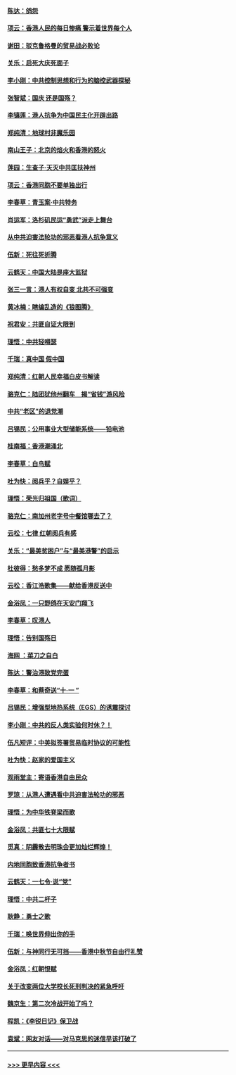#### [陈达：鸽怨](../pages/nsc993/n11561879.md?t=10020922) 
#### [项云：香港人民的每日惨痛  警示着世界每个人](../pages/nsc993/n11559273.md?t=10020922) 
#### [谢田：驳克鲁格曼的贸易战必败论](../pages/nsc993/n11555840.md?t=10020922) 
#### [关乐：启死大庆死面子](../pages/nsc993/n11556823.md?t=10020922) 
#### [李小刚：中共控制思想和行为的脑控武器探秘](../pages/nsc993/n11556776.md?t=10020922) 
#### [张智斌：国庆  还是国殇？](../pages/nsc993/n11556617.md?t=10020922) 
#### [李镇莲：港人抗争为中国民主化开辟出路](../pages/nsc993/n11556570.md?t=10020922) 
#### [郑纯清：地球村非魔乐园](../pages/nsc993/n11555415.md?t=10020922) 
#### [南山王子：北京的焰火和香港的怒火](../pages/nsc993/n11555318.md?t=10020922) 
#### [莲园：生查子·天灭中共匡扶神州](../pages/nsc993/n11555302.md?t=10020922) 
#### [项云：香港同胞不要单独出行](../pages/nsc993/n11555276.md?t=10020922) 
#### [李春草：青玉案‧中共特务](../pages/nsc993/n11552356.md?t=10020922) 
#### [肖运军：洛杉矶民运“勇武”派走上舞台](../pages/nsc993/n11551595.md?t=10020922) 
#### [从中共迫害法轮功的邪恶看港人抗争意义](../pages/nsc993/n11540858.md?t=10020922) 
#### [伍新：死往死折腾](../pages/nsc993/n11550174.md?t=10020922) 
#### [云鹤天：中国大陆是座大监狱](../pages/nsc993/n11550155.md?t=10020922) 
#### [张三一言：港人有权自变 北共不可强变](../pages/nsc993/n11550132.md?t=10020922) 
#### [黄冰楠：瞎编乱造的《狼图腾》](../pages/nsc993/n11550082.md?t=10020922) 
#### [祝君安：共匪自证大限到](../pages/nsc993/n11550041.md?t=10020922) 
#### [理悟：中共轻嘚瑟](../pages/nsc993/n11547978.md?t=10020922) 
#### [千瑞：真中国 假中国](../pages/nsc993/n11547865.md?t=10020922) 
#### [郑纯清：红朝人民幸福白皮书解读](../pages/nsc993/n11547499.md?t=10020922) 
#### [骆克仁：陆团犹他州翻车　揭“省钱”游风险](../pages/nsc993/n11546977.md?t=10020922) 
#### [中共“老区”的退党潮](../pages/nsc993/n11545995.md?t=10020922) 
#### [吕锡民：公用事业大型储能系统——铅电池](../pages/nsc993/n11545701.md?t=10020922) 
#### [桂南福：香港潮涌北](../pages/nsc993/n11545682.md?t=10020922) 
#### [李春草：白鸟赋](../pages/nsc993/n11545663.md?t=10020922) 
#### [吐为快：阅兵乎？自娱乎？](../pages/nsc993/n11545625.md?t=10020922) 
#### [理悟：荣光归祖国（歌词）](../pages/nsc993/n11545616.md?t=10020922) 
#### [骆克仁：南加州老字号中餐馆哪去了？](../pages/nsc993/n11545120.md?t=10020922) 
#### [云松：七律 红朝阅兵有感](../pages/nsc993/n11542394.md?t=10020922) 
#### [关乐：“最美贫困户”与“最美港警”的启示](../pages/nsc993/n11542252.md?t=10020922) 
#### [杜彼得：愁多梦不成 愿随孤月影](../pages/nsc993/n11540296.md?t=10020922) 
#### [云松：香江浩歌集——献给香港反送中](../pages/nsc993/n11540149.md?t=10020922) 
#### [金浴凤：一只野鸽在天安门翔飞](../pages/nsc993/n11540280.md?t=10020922) 
#### [李春草：叹港人](../pages/nsc993/n11540119.md?t=10020922) 
#### [理悟：告别国殇日](../pages/nsc993/n11539610.md?t=10020922) 
#### [海网 ：菜刀之自白](../pages/nsc993/n11539597.md?t=10020922) 
#### [陈达：警治港致党完蛋](../pages/nsc993/n11538127.md?t=10020922) 
#### [李春草：和蔡奇送“十·一 ”](../pages/nsc993/n11537810.md?t=10020922) 
#### [吕锡民：增强型地热系统（EGS）的诱震探讨](../pages/nsc993/n11537765.md?t=10020922) 
#### [李小刚：中共的反人类实验何时休？！](../pages/nsc993/n11537669.md?t=10020922) 
#### [伍凡短评：中美拟签署贸易临时协议的可能性](../pages/nsc993/n11536773.md?t=10020922) 
#### [吐为快：赵家的爱国主义](../pages/nsc993/n11536750.md?t=10020922) 
#### [观雨堂主：寄语香港自由民众](../pages/nsc993/n11536735.md?t=10020922) 
#### [罗琼：从港人遭遇看中共迫害法轮功的邪恶](../pages/nsc993/n11507862.md?t=10020922) 
#### [理悟：为中华铁脊梁而歌](../pages/nsc993/n11534458.md?t=10020922) 
#### [金浴凤：共匪七十大限赋](../pages/nsc993/n11534434.md?t=10020922) 
#### [觅真：阴霾散去明珠会更加灿烂辉煌！](../pages/nsc993/n11531858.md?t=10020922) 
#### [内地同胞致香港抗争者书](../pages/nsc993/n11531645.md?t=10020922) 
#### [云鹤天：一七令‧说“党”](../pages/nsc993/n11529099.md?t=10020922) 
#### [理悟：中共二杆子](../pages/nsc993/n11529046.md?t=10020922) 
#### [耿静：勇士之歌](../pages/nsc993/n11527562.md?t=10020922) 
#### [千瑞：唤世界伸出你的手](../pages/nsc993/n11526942.md?t=10020922) 
#### [伍新：与神同行无可挡——香港中秋节自由行礼赞](../pages/nsc993/n11526801.md?t=10020922) 
#### [金浴凤：红朝恨赋](../pages/nsc993/n11524312.md?t=10020922) 
#### [关于改变两位大学校长死刑判决的紧急呼吁](../pages/nsc993/n11524103.md?t=10020922) 
#### [魏京生：第二次冷战开始了吗？](../pages/nsc993/n11524023.md?t=10020922) 
#### [程凯：《李锐日记》保卫战](../pages/nsc993/n11522922.md?t=10020922) 
#### [袁斌：网友对话——对马克思的迷信早该打破了](../pages/nsc993/n11522561.md?t=10020922) 

----
#### [ >>> 更早内容 <<< ](../indexes/nsc993-earlier.md)
